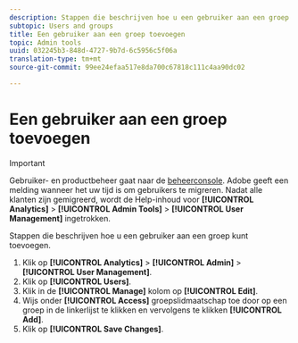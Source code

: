 ```yaml
---
description: Stappen die beschrijven hoe u een gebruiker aan een groep kunt toevoegen.
subtopic: Users and groups
title: Een gebruiker aan een groep toevoegen
topic: Admin tools
uuid: 032245b3-848d-4727-9b7d-6c5956c5f06a
translation-type: tm+mt
source-git-commit: 99ee24efaa517e8da700c67818c111c4aa90dc02

---
```



# Een gebruiker aan een groep toevoegen

>[!IMPORTANT]
>
>Gebruiker- en productbeheer gaat naar de [beheerconsole](https://helpx.adobe.com/enterprise/using/admin-console.html). Adobe geeft een melding wanneer het uw tijd is om gebruikers te migreren. Nadat alle klanten zijn gemigreerd, wordt de Help-inhoud voor **[!UICONTROL Analytics]** > **[!UICONTROL Admin Tools]** > **[!UICONTROL User Management]** ingetrokken.

Stappen die beschrijven hoe u een gebruiker aan een groep kunt toevoegen.

1. Klik op **[!UICONTROL Analytics]** > **[!UICONTROL Admin]** > **[!UICONTROL User Management]**.
1. Klik op **[!UICONTROL Users]**.
1. Klik in de **[!UICONTROL Manage]** kolom op **[!UICONTROL Edit]**.
1. Wijs onder **[!UICONTROL Access]** groepslidmaatschap toe door op een groep in de linkerlijst te klikken en vervolgens te klikken **[!UICONTROL Add]**.
1. Klik op **[!UICONTROL Save Changes]**.
